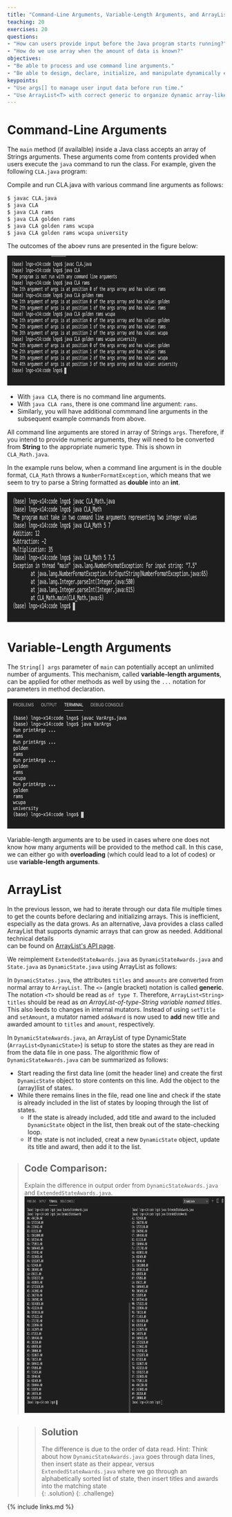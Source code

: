 ```yaml
---
title: "Command-Line Arguments, Variable-Length Arguments, and ArrayList"
teaching: 20
exercises: 20
questions:
- "How can users provide input before the Java program starts running?"
- "How do we use array when the amount of data is known?"
objectives:
- "Be able to process and use command line arguments."
- "Be able to design, declare, initialize, and manipulate dynamically expanding array-like data."
keypoints:
- "Use args[] to manage user input data before run time."
- "Use ArrayList<T> with correct generic to organize dynamic array-like data."
---
```


# Command-Line Arguments

The `main` method (if availalble) inside a Java class accepts an array of Strings arguments. These arguments come from contents provided
when users execute the `java` command to run the class. For example, given the following `CLA.java` program:

<script src="https://gist.github.com/linhbngo/d4dcf56c9d764b7f444e1452fcddc045.js?file=CLA.java"></script>

Compile and run CLA.java with various command line arguments as follows:

```
$ javac CLA.java
$ java CLA
$ java CLA rams
$ java CLA golden rams
$ java CLA golden rams wcupa
$ java CLA golden rams wcupa university
```

The outcomes of the aboev runs are presented in the figure below:

<img src="../assets/fig/CLA.png" alt="Compile and run CLA.java" style="height:300px">

- With `java CLA`, there is no command line arguments. 
- With `java CLA rams`, there is one command line argument: `rams`. 
- Similarly, you will have additional commmand line arguments in the subsequent example commands from above. 

All command line arguments are stored in array of Strings `args`. Therefore, if you intend to provide 
numeric arguments, they will need to be converted from **String** to the appropriate numeric type. This is 
shown in `CLA_Math.java`. 

<script src="https://gist.github.com/linhbngo/d4dcf56c9d764b7f444e1452fcddc045.js?file=CLA_Math.java"></script>

In the example runs below, when a command line argument is in the double format, `CLA_Math` throws a `NumberFormatException`, 
which means that we seem to try to parse a String formatted as **double** into an **int**. 

<img src="../assets/fig/CLA_Math.png" alt="Compile and run CLA_Math.java" style="height:300px">

# Variable-Length Arguments

The `String[] args` parameter of `main` can potentially accept an unlimited number of arguments. This mechanism, 
called **variable-length arguments**, can be applied for other methods as well by using the `...` notation for parameters
in method declaration. 

<script src="https://gist.github.com/linhbngo/d4dcf56c9d764b7f444e1452fcddc045.js?file=VarArgs.java"></script>

<img src="../assets/fig/VarArgs.png" alt="Compile and run VarArgs.java" style="height:300px">

Variable-length arguments are to be used in cases where one does not know how many arguments will be provided 
to the method call. In this case, we can either go with **overloading** (which could lead to a lot of codes) or 
use **variable-length arguments**. 

# ArrayList

In the previous lesson, we had to iterate through our data file multiple times to get the counts before declaring 
and initializing arrays. This is inefficient, especially as the data grows. As an alternative, Java provides a class
called ArrayList that supports dynamic arrays that can grow as needed. Additional technical details  
can be found on [ArrayList's API page](array-list).

We reimplement `ExtendedStateAwards.java` as `DynamicStateAwards.java` and `State.java` as `DynamicState.java` using 
ArrayList as follows:

In `DynamicStates.java`, the attributes `titles` and `amounts` are converted from normal array to `ArrayList`. The `<>` 
(angle bracket) notation is called **generic**. The notation `<T>` should be read as `of type T`. Therefore, `ArrayList<String> titles`
should be read as *an ArrayList-of-type-String variable named titles*. This also leeds to changes in  internal mutators. 
Instead of using `setTitle` and `setAmount`, a mutator named `addAward` is now used to **add** new title and awarded amount 
to `titles` and `amount`, respectively.   

<script src="https://gist.github.com/linhbngo/d4dcf56c9d764b7f444e1452fcddc045.js?file=DynamicState.java"></script>

In `DynamicStateAwards.java`, an ArrayList of type DynamicState (`ArrayList<DynamicState>`) is setup to store the states
as they are read in from the data file in one pass. The algorithmic flow of `DynamicStateAwards.java` can be summarized 
as follows:

- Start reading the first data line (omit the header line) and create the first `DynamicState` object to store contents 
on this line. Add the object to the (array)list of states. 
- While there remains lines in the file, read one line and check if the state is already included in the list of states
by looping through the list of states. 
  - If the state is already included, add title and award to the included `DynamicState` object in the list, then break
  out of the state-checking loop. 
  - If the state is not included, creat a new `DynamicState` object, update its title and award, then add it to the list. 

<script src="https://gist.github.com/linhbngo/d4dcf56c9d764b7f444e1452fcddc045.js?file=DynamicStateAwards.java"></script>


> ## Code Comparison:
> 
> Explain the difference in output order from `DynamicStateAwards.java` and `ExtendedStateAwards.java`.
> <img src="../assets/fig/Dynamic_Extended.png" alt="Side-by-side comparison between running DynamicStateAwards and ExtendedStateWards" style="height:500px">

> > ## Solution
> > The difference is due to the order of data read. Hint: Think about how `DynamicStateAwards.java` goes through data lines, then insert state
> > as their appear, versus `ExtendedStateAwards.java` where we go through an alphabetically sorted list of state, then insert titles and awards 
> > into the matching state   
> {: .solution}
{: .challenge}


{% include links.md %}
